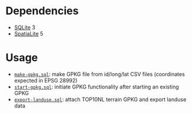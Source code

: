 # Dependencies

  - [SQLite](https://www.sqlite.org/index.html) 3
  - [SpatiaLite](https://www.gaia-gis.it/fossil/libspatialite/index) 5

# Usage

  - [`make-gpkg.sql`](https://github.com/larsgw/bsc-bachelor-internship/blob/main/code/sqlite/make-gpkg.sql):
    make GPKG file from id/long/lat CSV files (coordinates expected in EPSG 28992)
  - [`start-gpkg.sql`](https://github.com/larsgw/bsc-bachelor-internship/blob/main/code/sqlite/start-gpkg.sql):
    initiate GPKG functionality after starting an existing GPKG
  - [`export-landuse.sql`](https://github.com/larsgw/bsc-bachelor-internship/blob/main/code/sqlite/export-landuse.sql):
    attach TOP10NL terrain GPKG and export landuse data
